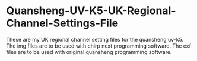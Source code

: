 # Quansheng-UV-K5-UK-Regional-Channel-Settings-File
These are my UK regional channel setting files for the quansheng uv-k5.
The img files are to be used with chirp next programming software.
The cxf files are to be used with original quansheng programming software.
